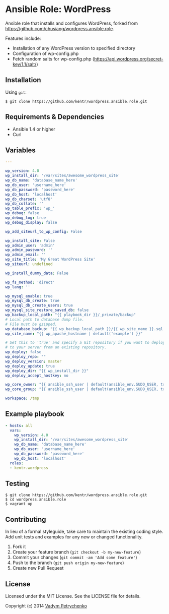 # Ansible Role: WordPress

Ansible role that installs and configures WordPress, forked from https://github.com/chusiang/wordpress.ansible.role.

Features include:
- Installation of any WordPress version to specified directory
- Configuration of wp-config.php
- Fetch random salts for wp-config.php (https://api.wordpress.org/secret-key/1.1/salt/)

## Installation

Using `git`:
```shell
$ git clone https://github.com/kentr/wordpress.ansible.role.git
```

## Requirements & Dependencies
- Ansible 1.4 or higher
- Curl

## Variables

```yaml
---

wp_version: 4.0
wp_install_dir: '/var/sites/awesome_wordpress_site'
wp_db_name: 'database_name_here'
wp_db_user: 'username_here'
wp_db_password: 'password_here'
wp_db_host: 'localhost'
wp_db_charset: 'utf8'
wp_db_collate: ''
wp_table_prefix: 'wp_'
wp_debug: false
wp_debug_log: true
wp_debug_display: false

wp_add_siteurl_to_wp_config: False

wp_install_site: False
wp_admin_user: 'admin'
wp_admin_password: ''
wp_admin_email: ''
wp_site_title: 'My Great WordPress Site'
wp_siteurl: undefined

wp_install_dummy_data: False

wp_fs_method: 'direct'
wp_lang: ''

wp_mysql_enable: true
wp_mysql_db_create: true
wp_mysql_db_create_users: true
wp_mysql_site_restore_saved_db: false
wp_backup_local_path: "{{ playbook_dir }}/_private/backup"
# Local path to database dump file.
# File must be gzipped.
wp_database_backup: "{{ wp_backup_local_path }}/{{ wp_site_name }}.sql.gz"
wp_site_name: "{{ wp_apache_hostname | default('example') }}"

# Set this to 'true' and specify a Git repository if you want to deploy WordPress
# to your server from an existing repository.
wp_deploy: false
wp_deploy_repo: ""
wp_deploy_version: master
wp_deploy_update: true
wp_deploy_dir: "{{ wp_install_dir }}"
wp_deploy_accept_hostkey: no

wp_core_owner: "{{ ansible_ssh_user | default(ansible_env.SUDO_USER, true) | default(ansible_env.USER, true) | default(ansible_user_id) }}"
wp_core_group: "{{ ansible_ssh_user | default(ansible_env.SUDO_USER, true) | default(ansible_env.USER, true) | default(ansible_user_id) }}"

workspace: /tmp
```

## Example playbook
```yaml
- hosts: all
  vars:
    wp_version: 4.0
    wp_install_dir: '/var/sites/awesome_wordpress_site'
    wp_db_name: 'database_name_here'
    wp_db_user: 'username_here'
    wp_db_password: 'password_here'
    wp_db_host: 'localhost'
  roles:
  - kentr.wordpress
```

## Testing
```shell
$ git clone https://github.com/kentr/wordpress.ansible.role.git
$ cd wordpress.ansible.role
$ vagrant up
```

## Contributing
In lieu of a formal styleguide, take care to maintain the existing coding style. Add unit tests and examples for any new or changed functionality.

1. Fork it
2. Create your feature branch (`git checkout -b my-new-feature`)
3. Commit your changes (`git commit -am 'Add some feature'`)
4. Push to the branch (`git push origin my-new-feature`)
5. Create new Pull Request

## License

Licensed under the MIT License. See the LICENSE file for details.

Copyright (c) 2014 [Vadym Petrychenko](http://petrychenko.com/)
